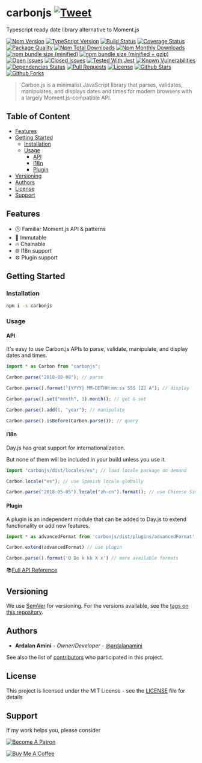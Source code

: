 # carbonjs [![Tweet](https://img.shields.io/twitter/url/http/shields.io.svg?style=social)](https://twitter.com/intent/tweet?text=Typescript%20ready%20date%20library%20alternative%20to%20Moment&url=https://github.com/ardalanamini/carbonjs&via=ardalanamini&hashtags=carbonjs,nodejs,dayjs,moment,typescript,date,time,immutable,developers,fast)

Typescript ready date library alternative to Moment.js

[![Npm Version](https://img.shields.io/npm/v/carbonjs.svg)](https://www.npmjs.com/package/carbonjs)
[![TypeScript Version](https://img.shields.io/npm/types/carbonjs.svg)](https://www.typescriptlang.org)
[![Build Status](https://api.travis-ci.com/ardalanamini/carbonjs.svg?branch=master)](https://travis-ci.com/ardalanamini/carbonjs)
[![Coverage Status](https://codecov.io/gh/ardalanamini/carbonjs/branch/master/graph/badge.svg)](https://codecov.io/gh/ardalanamini/carbonjs)
[![Package Quality](https://npm.packagequality.com/shield/carbonjs.svg)](https://packagequality.com/#?package=carbonjs)
[![Npm Total Downloads](https://img.shields.io/npm/dt/carbonjs.svg)](https://www.npmjs.com/package/carbonjs)
[![Npm Monthly Downloads](https://img.shields.io/npm/dm/carbonjs.svg)](https://www.npmjs.com/package/carbonjs)
[![npm bundle size (minified)](https://img.shields.io/bundlephobia/min/carbonjs.svg)](https://www.npmjs.com/package/carbonjs)
[![npm bundle size (minified + gzip)](https://img.shields.io/bundlephobia/minzip/carbonjs.svg)](https://www.npmjs.com/package/carbonjs)
[![Open Issues](https://img.shields.io/github/issues-raw/ardalanamini/carbonjs.svg)](https://github.com/ardalanamini/carbonjs/issues?q=is%3Aopen+is%3Aissue)
[![Closed Issues](https://img.shields.io/github/issues-closed-raw/ardalanamini/carbonjs.svg)](https://github.com/ardalanamini/carbonjs/issues?q=is%3Aissue+is%3Aclosed)
[![Tested With Jest](https://img.shields.io/badge/tested_with-jest-99424f.svg)](https://github.com/facebook/jest)
[![Known Vulnerabilities](https://snyk.io/test/github/ardalanamini/carbonjs/badge.svg?targetFile=package.json)](https://snyk.io/test/github/ardalanamini/carbonjs?targetFile=package.json)
[![Dependencies Status](https://david-dm.org/ardalanamini/carbonjs.svg)](https://david-dm.org/ardalanamini/carbonjs)
[![Pull Requests](https://img.shields.io/badge/PRs-Welcome-brightgreen.svg)](https://github.com/ardalanamini/carbonjs/pulls)
[![License](https://img.shields.io/github/license/ardalanamini/carbonjs.svg)](https://github.com/ardalanamini/carbonjs/blob/master/LICENSE)
[![Github Stars](https://img.shields.io/github/stars/ardalanamini/carbonjs.svg?style=social&label=Stars)](https://github.com/ardalanamini/carbonjs)
[![Github Forks](https://img.shields.io/github/forks/ardalanamini/carbonjs.svg?style=social&label=Fork)](https://github.com/ardalanamini/carbonjs)

> Carbon.js is a minimalist JavaScript library that parses, validates, manipulates, and displays dates and times for modern browsers with a largely Moment.js-compatible API.

## Table of Content <!-- omit in toc -->

- [Features](#features)
- [Getting Started](#getting-started)
  - [Installation](#installation)
  - [Usage](#usage)
    - [API](#api)
    - [I18n](#i18n)
    - [Plugin](#plugin)
- [Versioning](#versioning)
- [Authors](#authors)
- [License](#license)
- [Support](#support)

## Features

- :clock3: Familiar Moment.js API & patterns
- :muscle: Immutable
- :fire: Chainable
- :globe_with_meridians: I18n support
- :gear: Plugin support

## Getting Started

### Installation

```bash
npm i -s carbonjs
```

### Usage

#### API

It's easy to use Carbon.js APIs to parse, validate, manipulate, and display dates and times.

```typescript
import * as Carbon from "carbonjs";

Carbon.parse("2018-08-08"); // parse

Carbon.parse().format("{YYYY} MM-DDTHH:mm:ss SSS [Z] A"); // display

Carbon.parse().set("month", 3).month(); // get & set

Carbon.parse().add(1, "year"); // manipulate

Carbon.parse().isBefore(Carbon.parse()); // query
```

#### I18n

Day.js has great support for internationalization.

But none of them will be included in your build unless you use it.

```typescript
import "carbonjs/dist/locales/es"; // load locale package on demand

Carbon.locale("es"); // use Spanish locale globally

Carbon.parse("2018-05-05").locale("zh-cn").format(); // use Chinese Simplified locale in a specific instance
```

#### Plugin

A plugin is an independent module that can be added to Day.js to extend functionality or add new features.

```typescript
import * as advancedFormat from 'carbonjs/dist/plugins/advancedFormat' // load on demand

Carbon.extend(advancedFormat) // use plugin

Carbon.parse().format('Q Do k kk X x') // more available formats
```

:books:[Full API Reference](https://ardalanamini.github.io/carbonjs)

## Versioning

We use [SemVer](http://semver.org) for versioning. For the versions available, see the [tags on this repository](https://github.com/ardalanamini/carbonjs/tags).

## Authors

- **Ardalan Amini** - *Owner/Developer* - [@ardalanamini](https://github.com/ardalanamini)

See also the list of [contributors](https://github.com/ardalanamini/carbonjs/contributors) who participated in this project.

## License

This project is licensed under the MIT License - see the [LICENSE](LICENSE) file for details

## Support

If my work helps you, please consider

[![Become A Patron](https://c5.patreon.com/external/logo/become_a_patron_button.png)](https://www.patreon.com/ardalanamini)

[![Buy Me A Coffee](https://www.buymeacoffee.com/assets/img/custom_images/orange_img.png)](https://www.buymeacoffee.com/ardalanamini)